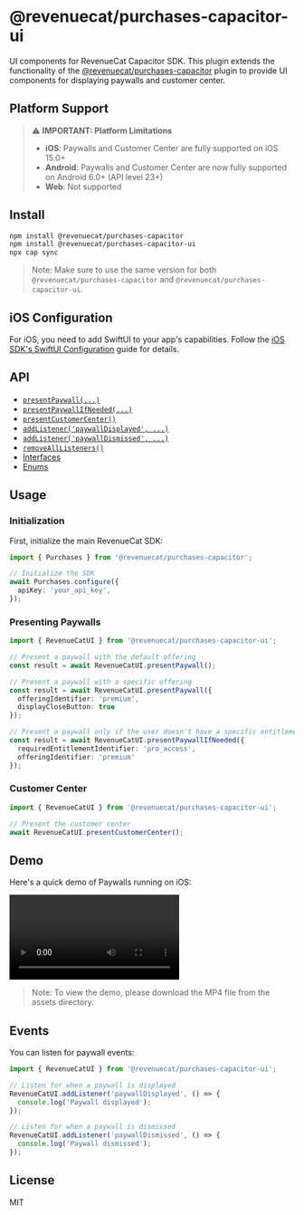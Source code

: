 # @revenuecat/purchases-capacitor-ui

UI components for RevenueCat Capacitor SDK. This plugin extends the functionality of the [@revenuecat/purchases-capacitor](https://github.com/RevenueCat/purchases-capacitor) plugin to provide UI components for displaying paywalls and customer center.

## Platform Support

> ⚠️ **IMPORTANT: Platform Limitations**
>
> - **iOS**: Paywalls and Customer Center are fully supported on iOS 15.0+
> - **Android**: Paywalls and Customer Center are now fully supported on Android 6.0+ (API level 23+)
> - **Web**: Not supported

## Install

```bash
npm install @revenuecat/purchases-capacitor
npm install @revenuecat/purchases-capacitor-ui
npx cap sync
```

> Note: Make sure to use the same version for both `@revenuecat/purchases-capacitor` and `@revenuecat/purchases-capacitor-ui`.

## iOS Configuration

For iOS, you need to add SwiftUI to your app's capabilities. Follow the [iOS SDK's SwiftUI Configuration](https://github.com/RevenueCat/purchases-ios-ui#swift-package-manager) guide for details.

## API

<docgen-index>

* [`presentPaywall(...)`](#presentpaywall)
* [`presentPaywallIfNeeded(...)`](#presentpaywallIfNeeded)
* [`presentCustomerCenter()`](#presentcustomercenter)
* [`addListener('paywallDisplayed', ...)`](#addlistenerpaywallDisplayed)
* [`addListener('paywallDismissed', ...)`](#addlistenerpaywallDismissed)
* [`removeAllListeners()`](#removealllisteners)
* [Interfaces](#interfaces)
* [Enums](#enums)

</docgen-index>

<docgen-api>
<!--Update with API docs-->
</docgen-api>

## Usage

### Initialization

First, initialize the main RevenueCat SDK:

```typescript
import { Purchases } from '@revenuecat/purchases-capacitor';

// Initialize the SDK
await Purchases.configure({
  apiKey: 'your_api_key',
});
```

### Presenting Paywalls

```typescript
import { RevenueCatUI } from '@revenuecat/purchases-capacitor-ui';

// Present a paywall with the default offering
const result = await RevenueCatUI.presentPaywall();

// Present a paywall with a specific offering
const result = await RevenueCatUI.presentPaywall({
  offeringIdentifier: 'premium',
  displayCloseButton: true
});

// Present a paywall only if the user doesn't have a specific entitlement
const result = await RevenueCatUI.presentPaywallIfNeeded({
  requiredEntitlementIdentifier: 'pro_access',
  offeringIdentifier: 'premium'
});
```

### Customer Center

```typescript
import { RevenueCatUI } from '@revenuecat/purchases-capacitor-ui';

// Present the customer center
await RevenueCatUI.presentCustomerCenter();
```

## Demo

Here's a quick demo of Paywalls running on iOS:

![iOS Paywalls Demo](./assets/ios-paywalls-demo.mp4)

> Note: To view the demo, please download the MP4 file from the assets directory.

## Events

You can listen for paywall events:

```typescript
import { RevenueCatUI } from '@revenuecat/purchases-capacitor-ui';

// Listen for when a paywall is displayed
RevenueCatUI.addListener('paywallDisplayed', () => {
  console.log('Paywall displayed');
});

// Listen for when a paywall is dismissed
RevenueCatUI.addListener('paywallDismissed', () => {
  console.log('Paywall dismissed');
});
```

## License

MIT 